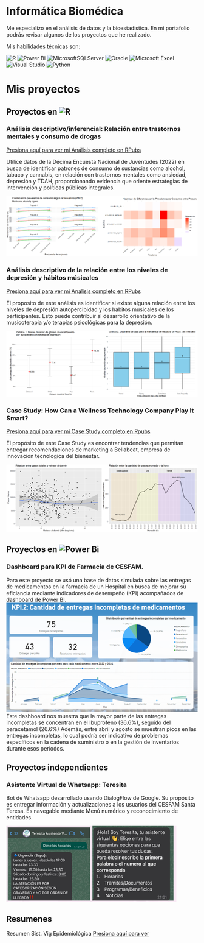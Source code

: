 # Informática Biomédica
Me especializo en el análisis de datos y la bioestadistica. En mi portafolio podrás revisar algunos de los proyectos que he realizado.

Mis habilidades técnicas son:

![R](https://img.shields.io/badge/r-%23276DC3.svg?style=for-the-badge&logo=r&logoColor=white)
![Power Bi](https://img.shields.io/badge/power_bi-F2C811?style=for-the-badge&logo=powerbi&logoColor=black)
	![MicrosoftSQLServer](https://img.shields.io/badge/Microsoft%20SQL%20Server-CC2927?style=for-the-badge&logo=microsoft%20sql%20server&logoColor=white)
 ![Oracle](https://img.shields.io/badge/Oracle-F80000?style=for-the-badge&logo=oracle&logoColor=white)
![Microsoft Excel](https://img.shields.io/badge/Microsoft_Excel-217346?style=for-the-badge&logo=microsoft-excel&logoColor=white)
![Visual Studio](https://img.shields.io/badge/Visual%20Studio-5C2D91.svg?style=for-the-badge&logo=visual-studio&logoColor=white)
 ![Python](https://img.shields.io/badge/python-3670A0?style=for-the-badge&logo=python&logoColor=ffdd54)


# Mis proyectos
## Proyectos en ![R](https://img.shields.io/badge/r-%23276DC3.svg?style=for-the-badge&logo=r&logoColor=white)

### Análisis descriptivo/inferencial: Relación entre trastornos mentales y consumo de drogas
[Presiona aquí para ver mi Análisis completo en RPubs](https://rpubs.com/Fran_tapia/1255541)

Utilicé datos de la Décima Encuesta Nacional de Juventudes (2022) en busca de identificar patrones de consumo de sustancias como alcohol, tabaco y cannabis, en relación con trastornos mentales como ansiedad, depresión y TDAH, proporcionando evidencia que oriente estrategias de intervención y políticas públicas integrales.

![Mental](/Imagenes/mental.png) 

### Análisis descriptivo de la relación entre los niveles de depresión y hábitos músicales
[Presiona aquí para ver mi Análisis completo en RPubs](https://rpubs.com/Fran_tapia/1205081)

El proposito de este análisis es identificar si existe alguna relación entre los niveles de depresión autopercibidad y los habitos musicales de los participantes. Esto puede contribuir al desarrollo orientativo de la musicoterapia y/o terapias psicológicas para la depresión.

![Intervalos](/Imagenes/ib.png) 

### Case Study: How Can a Wellness Technology Company Play It Smart?
[Presiona aquí para ver mi Case Study completo en Rpubs](https://rpubs.com/Fran_tapia/1040727)

El propósito de este Case Study es encontrar tendencias que permitan entregar recomendaciones de marketing a Bellabeat, empresa de innovación tecnologica del bienestar.

![Bellabeat](/Imagenes/case_study1.png)


## Proyectos en ![Power Bi](https://img.shields.io/badge/power_bi-F2C811?style=for-the-badge&logo=powerbi&logoColor=black)
### Dashboard para KPI de Farmacia de CESFAM.
Para este proyecto se usó una base de datos simulada sobre las entregas de medicamentos en la farmacia de un Hospital en busca de mejorar su eficiancia mediante indicadores de desempeño (KPI) acompañados de dashboard de Power BI.
![bi](/Imagenes/BI.png) Este dashboard nos muestra que la mayor parte de las
entregas incompletas se concentran en el Ibuprofeno (36.6%), seguido del
paracetamol (26.6%) Además, entre abril y agosto se muestran picos en las
entregas incompletas, lo cual podría ser indicativo de problemas específicos en la
cadena de suministro o en la gestión de inventarios durante esos períodos. 


## Proyectos independientes

### Asistente Virtual de Whatsapp: Teresita

Bot de Whatsapp desarrollado usando DialogFlow de Google. Su propósito es entregar información y actualizaciones a los usuarios del CESFAM Santa Teresa. Es navegable mediante Menú numérico y reconocimiento de entidades.

![Teresita](/Imagenes/Teresita.png) 

## Resumenes
Resumen Sist. Vig Epidemiológica [Presiona aquí para ver](https://rpubs.com/Fran_tapia/ResumenSVE)


